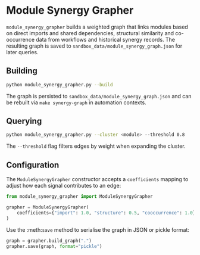 # Module Synergy Grapher

`module_synergy_grapher` builds a weighted graph that links modules based on direct
imports and shared dependencies, structural similarity and co-occurrence data from
workflows and historical synergy records.  The resulting graph is saved to
`sandbox_data/module_synergy_graph.json` for later queries.

## Building

```bash
python module_synergy_grapher.py --build
```

The graph is persisted to `sandbox_data/module_synergy_graph.json` and can be
rebuilt via `make synergy-graph` in automation contexts.

## Querying

```bash
python module_synergy_grapher.py --cluster <module> --threshold 0.8
```

The `--threshold` flag filters edges by weight when expanding the cluster.

## Configuration

The `ModuleSynergyGrapher` constructor accepts a `coefficients` mapping to adjust
how each signal contributes to an edge:

```python
from module_synergy_grapher import ModuleSynergyGrapher

grapher = ModuleSynergyGrapher(
    coefficients={"import": 1.0, "structure": 0.5, "cooccurrence": 1.0}
)
```

Use the :meth:`save` method to serialise the graph in JSON or pickle format:

```python
graph = grapher.build_graph(".")
grapher.save(graph, format="pickle")
```


